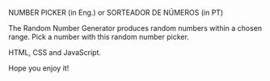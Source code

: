 NUMBER PICKER (in Eng.) or SORTEADOR DE NÚMEROS (in PT)

The Random Number Generator produces random numbers within a chosen range. Pick a number with this random number picker. 

HTML, CSS and JavaScript. 

Hope you enjoy it!

